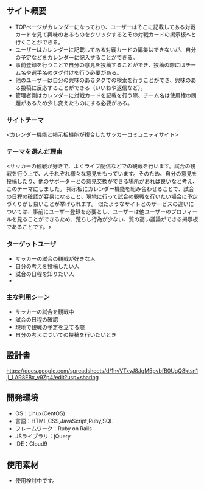 # <favorite football team forum>

## サイト概要
- TOPページがカレンダーになっており、ユーザーはそこに記載してある対戦カードを見て興味のあるものをクリックするとその対戦カードの掲示板へと行くことができる。
- ユーザーはカレンダーに記載してある対戦カードの編集はできないが、自分の予定などをカレンダーに記入することができる。
- 事前登録を行うことで自分の意見を投稿することができ、投稿の際にはチーム名や選手名のタグ付けを行う必要がある。
- 他のユーザーは自分の興味のあるタグでの検索を行うことができ、興味のある投稿に反応することができる（いいねや返信など）。
- 管理者側はカレンダーに対戦カードを記載を行う際、チーム名は使用権の問題があるため少し変えたものにする必要がある。
### サイトテーマ
<カレンダー機能と掲示板機能が複合したサッカーコミュニティサイト>

### テーマを選んだ理由
<サッカーの観戦が好きで、よくライブ配信などでの観戦を行います。試合の観戦を行う上で、人それぞれ様々な意見をもっています。そのため、自分の意見を投稿したり、他のサポーターとの意見交換ができる場所があれば良いなと考え、このテーマにしました。
掲示板にカレンダー機能を組み合わせることで、試合の日程の確認が容易になること、現地に行って試合の観戦を行いたい場合に予定づくりがし易いことが挙げられます。
似たようなサイトとのサービスの違いについては、事前にユーザー登録を必要とし、ユーザーは他ユーザーのプロフィールを見ることができるため、荒らし行為が少ない、質の高い議論ができる掲示板であることです。>

### ターゲットユーザ
- サッカーの試合の観戦が好きな人
- 自分の考えを投稿したい人
- 試合の日程を知りたい人
- 

### 主な利用シーン
- サッカーの試合を観戦中
- 試合の日程の確認
- 現地で観戦の予定を立てる際
- 自分の考えについての投稿を行いたいとき

## 設計書
<https://docs.google.com/spreadsheets/d/1hvVTxyJ8JgM5pvbfB0UgQ8ktsn1jI_LAR8EBx_v9Zp4/edit?usp=sharing>

## 開発環境
- OS：Linux(CentOS)
- 言語：HTML,CSS,JavaScript,Ruby,SQL
- フレームワーク：Ruby on Rails
- JSライブラリ：jQuery
- IDE：Cloud9

## 使用素材
- 使用検討中です。